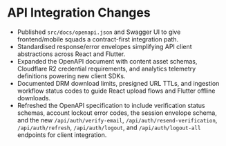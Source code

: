 # API Integration Changes

- Published `src/docs/openapi.json` and Swagger UI to give frontend/mobile squads a contract-first integration path.
- Standardised response/error envelopes simplifying API client abstractions across React and Flutter.
- Expanded the OpenAPI document with content asset schemas, Cloudflare R2 credential requirements, and analytics telemetry definitions powering new client SDKs.
- Documented DRM download limits, presigned URL TTLs, and ingestion workflow status codes to guide React upload flows and Flutter offline downloads.
- Refreshed the OpenAPI specification to include verification status schemas, account lockout error codes, the session envelope schema, and the new `/api/auth/verify-email`, `/api/auth/resend-verification`, `/api/auth/refresh`, `/api/auth/logout`, and `/api/auth/logout-all` endpoints for client integration.
